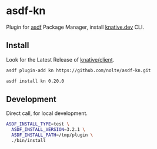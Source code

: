 # asdf-kn

Plugin for [asdf](https://github.com/asdf-vm/asdf) Package Manager, install [knative.dev](https://knative.dev/) CLI.

## Install

Look for the Latest Release of [knative/client](https://github.com/knative/client/releases).

```sh
asdf plugin-add kn https://github.com/nolte/asdf-kn.git

asdf install kn 0.20.0
```

## Development


Direct call, for local development.
```sh
ASDF_INSTALL_TYPE=test \
  ASDF_INSTALL_VERSION=3.2.1 \
  ASDF_INSTALL_PATH=/tmp/plugin \
  ./bin/install
```
